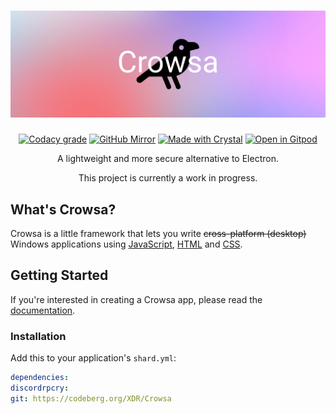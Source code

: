 <h1 align="center">
  <img src="assets/banner.jpg" alt="Crowsa">
</h1>
  <p align="center">
    <a href="https://app.codacy.com/gh/XDRwastaken/Crowsa/dashboard?utm_source=gh&utm_medium=referral&utm_content=&utm_campaign=Badge_grade" target="_blank"><img alt="Codacy grade" src="https://img.shields.io/codacy/grade/fb3d0569a66f46c5b4cb186dd14a7fc1?style=for-the-badge&logo=codacy&label=Code%20Quality"/></a>
    <a href="https://github.com/XDRwastaken/Crowsa"><img alt="GitHub Mirror" src="https://img.shields.io/badge/github%20mirror-181717?style=for-the-badge&logo=github&logoColor=white"/></a>
    <a href="https://crystal-lang.org" target="_blank"><img alt="Made with Crystal" src="https://img.shields.io/badge/made%20with%20crystal-000000?style=for-the-badge&logo=crystal&logoColor=white"/></a>
    <a href="https://gitpod.io/#https://codeberg.org/XDR/Crowsa" target="_blank"><img alt="Open in Gitpod" src="https://img.shields.io/badge/open%20in%20gitpod-ffae33?style=for-the-badge&logo=gitpod&logoColor=white"/></a>
  </p>
<p align="center">A lightweight and more secure alternative to Electron.</p>
<p align="center">This project is currently a work in progress.</p>

## What's Crowsa?
Crowsa is a little framework that lets you write ~~cross-platform (desktop)~~ Windows applications using [JavaScript](https://simple.wikipedia.org/wiki/JavaScript), [HTML](https://simple.wikipedia.org/wiki/HTML) and [CSS](https://simple.wikipedia.org/wiki/Cascading_Style_Sheets).

## Getting Started

If you're interested in creating a Crowsa app, please read the [documentation](https://xdrwastaken.github.io/crowsa-docs).

### Installation
Add this to your application's `shard.yml`:

```yml
dependencies:
discordrpcry:
git: https://codeberg.org/XDR/Crowsa
```
